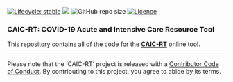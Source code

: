 
[![Lifecycle:
stable](https://img.shields.io/badge/lifecycle-stable-brightgreen.svg)](https://www.tidyverse.org/lifecycle/#maturing)
[![](https://img.shields.io/github/last-commit/mattwarkentin/CAIC-RT.svg)](https://github.com/mattwarkentin/CAIC-RT/commits/master)
![GitHub repo
size](https://img.shields.io/github/repo-size/mattwarkentin/CAIC-RT)
[![Licence](https://img.shields.io/github/license/mashape/apistatus.svg)](http://choosealicense.com/licenses/mit/)

### CAIC-RT: COVID-19 Acute and Intensive Care Resource Tool

This repository contains all of the code for the
[**CAIC-RT**](https://caic-rt.shinyapps.io/CAIC-RT/?utm_source=github&utm_medium=readme)
online tool.

-----

Please note that the ‘CAIC-RT’ project is released with a [Contributor
Code of Conduct](CODE_OF_CONDUCT.md). By contributing to this project,
you agree to abide by its terms.
